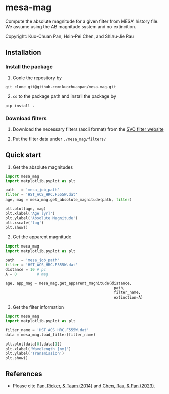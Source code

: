 # mesa-mag

Compute the absolute magnitude for a given filter from MESA' history file.
We assume using the AB magnitude system and no extincition.  

Copyright: Kuo-Chuan Pan, Hsin-Pei Chen, and Shiau-Jie Rau

## Installation

### Install the package

1. Conle the repository by

```
git clone git@github.com:kuochuanpan/mesa-mag.git
```

2. `cd` to the package path and install the package by

```
pip install .
``` 

### Download filters

1. Download the necessary filters (ascii format) from the [SVO filter website](http://svo2.cab.inta-csic.es/svo/theory/fps3/index.php?mode=browse&gname=HST)

2. Put the filter data under `./mesa_mag/filters/`

## Quick start

1. Get the absolute magnitudes

```python
import mesa_mag
import matplotlib.pyplot as plt

path   = 'mesa_job_path'
filter = 'HST_ACS_HRC.F555W.dat'
age, mag = mesa_mag.get_absolute_magnitude(path, filter)

plt.plot(age, mag)
plt.xlabel('Age [yr]')
plt.ylabel('Absolute Magnitude')
plt.xscale('log')
plt.show()
```

2. Get the apparent magnitude

```python
import mesa_mag
import matplotlib.pyplot as plt

path   = 'mesa_job_path'
filter = 'HST_ACS_HRC.F555W.dat'
distance = 10 # pc
A = 0         # mag

age, app_mag = mesa_mag.get_apparent_magnitude(distance, 
                                                path, 
                                                filter_name,
                                                extinction=A)
```

3. Get the filter information

```python
import mesa_mag
import matplotlib.pyplot as plt

filter_name = 'HST_ACS_HRC.F555W.dat'
data = mesa_mag.load_filter(filter_name)

plt.plot(data[0],data[1])
plt.xlabel('Wavelength [nm]')
plt.ylabel('Transmission')
plt.show()
```

## References

* Please cite [Pan, Ricker, & Taam (2014)](https://ui.adsabs.harvard.edu/abs/2014ApJ...792...71P/abstract) and [Chen, Rau, & Pan (2023)](https://ui.adsabs.harvard.edu/abs/2023ApJ...949..121C/abstract).
